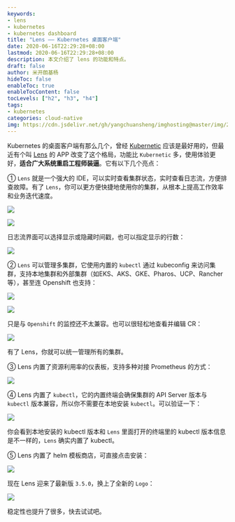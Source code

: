 ```yaml
---
keywords:
- lens
- kubernetes
- kubernetes dashboard
title: "Lens —— Kubernetes 桌面客户端"
date: 2020-06-16T22:29:28+08:00
lastmod: 2020-06-16T22:29:28+08:00
description: 本文介绍了 lens 的功能和特点。
draft: false
author: 米开朗基杨 
hideToc: false
enableToc: true
enableTocContent: false
tocLevels: ["h2", "h3", "h4"]
tags:
- kubernetes
categories: cloud-native
img: https://cdn.jsdelivr.net/gh/yangchuansheng/imghosting@master/img/20200617151854.png
---
```


Kubernetes 的桌面客户端有那么几个，曾经 [Kubernetic](https://kubernetic.com/) 应该是最好用的，但最近有个叫 [Lens](https://github.com/lensapp/lens) 的 APP 改变了这个格局，功能比 `Kubernetic` 多，使用体验更好，**适合广大系统重启工程师装逼**。它有以下几个亮点：

① `Lens` 就是一个强大的 IDE，可以实时查看集群状态，实时查看日志流，方便排查故障。有了 `Lens`，你可以更方便快捷地使用你的集群，从根本上提高工作效率和业务迭代速度。

![](https://cdn.jsdelivr.net/gh/yangchuansheng/imghosting@master/img/20200616233929.png)

![](https://cdn.jsdelivr.net/gh/yangchuansheng/imghosting@master/img/20200616234001.png)

日志流界面可以选择显示或隐藏时间戳，也可以指定显示的行数：

![](https://cdn.jsdelivr.net/gh/yangchuansheng/imghosting@master/img/20200616234511.png)

② `Lens` 可以管理多集群，它使用内置的 `kubectl` 通过 kubeconfig 来访问集群，支持本地集群和外部集群（如EKS、AKS、GKE、Pharos、UCP、Rancher 等），甚至连 Openshift 也支持：

![](https://cdn.jsdelivr.net/gh/yangchuansheng/imghosting@master/img/20200616232741.png)

![](https://cdn.jsdelivr.net/gh/yangchuansheng/imghosting@master/img/20200616232934.png)

只是与 `Openshift` 的监控还不太兼容。也可以很轻松地查看并编辑 CR：

![](https://cdn.jsdelivr.net/gh/yangchuansheng/imghosting@master/img/20200616233755.png)

有了 Lens，你就可以统一管理所有的集群。

③ Lens 内置了资源利用率的仪表板，支持多种对接 Prometheus 的方式：

![](https://cdn.jsdelivr.net/gh/yangchuansheng/imghosting@master/img/20200616235516.png)

④ Lens 内置了 `kubectl`，它的内置终端会确保集群的 API Server 版本与 `kubectl` 版本兼容，所以你不需要在本地安装 `kubectl`。可以验证一下：

![](https://cdn.jsdelivr.net/gh/yangchuansheng/imghosting@master/img/20200617000257.png)

你会看到本地安装的 kubectl 版本和 `Lens` 里面打开的终端里的 kubectl 版本信息是不一样的，`Lens` 确实内置了 kubectl。

⑤ Lens 内置了 helm 模板商店，可直接点击安装：

![](https://cdn.jsdelivr.net/gh/yangchuansheng/imghosting@master/img/20200617000954.png)

现在 Lens 迎来了最新版 `3.5.0`，换上了全新的 `Logo`：

![](https://cdn.jsdelivr.net/gh/yangchuansheng/imghosting@master/img/20200617001224.png)

稳定性也提升了很多，快去试试吧。
